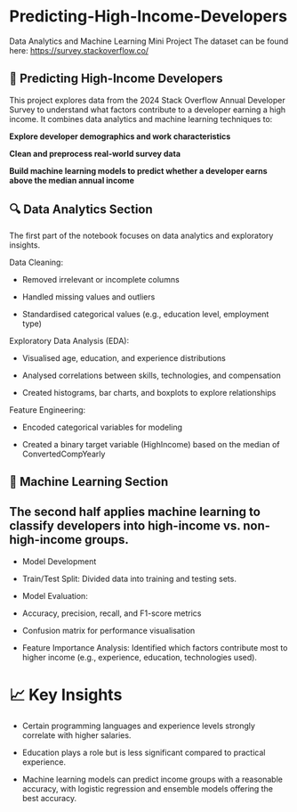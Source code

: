 # Predicting-High-Income-Developers
Data Analytics and Machine Learning Mini Project
The dataset can be found here: https://survey.stackoverflow.co/
## 🧠 Predicting High-Income Developers

This project explores data from the 2024 Stack Overflow Annual Developer Survey to understand what factors contribute to a developer earning a high income.
It combines data analytics and machine learning techniques to:

**Explore developer demographics and work characteristics**

**Clean and preprocess real-world survey data**

**Build machine learning models to predict whether a developer earns above the median annual income**

## 🔍 Data Analytics Section

The first part of the notebook focuses on data analytics and exploratory insights.

Data Cleaning:

- Removed irrelevant or incomplete columns

- Handled missing values and outliers

- Standardised categorical values (e.g., education level, employment type)

Exploratory Data Analysis (EDA):

- Visualised age, education, and experience distributions

- Analysed correlations between skills, technologies, and compensation

- Created histograms, bar charts, and boxplots to explore relationships

Feature Engineering:

- Encoded categorical variables for modeling

- Created a binary target variable (HighIncome) based on the median of ConvertedCompYearly

## 🤖 Machine Learning Section

## The second half applies machine learning to classify developers into high-income vs. non-high-income groups.

- Model Development

- Train/Test Split: Divided data into training and testing sets.

- Model Evaluation:

- Accuracy, precision, recall, and F1-score metrics

- Confusion matrix for performance visualisation

- Feature Importance Analysis: Identified which factors contribute most to higher income (e.g., experience, education, technologies used).


# 📈 Key Insights

- Certain programming languages and experience levels strongly correlate with higher salaries.

- Education plays a role but is less significant compared to practical experience.

- Machine learning models can predict income groups with a reasonable accuracy, with logistic regression and ensemble models offering the best accuracy.

